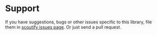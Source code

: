 # Support
If you have suggestions, bugs or other issues specific to this library,
file them in [scoutify issues page](https://github.com/samsan-tech/scoutify/issues).
Or just send a pull request.